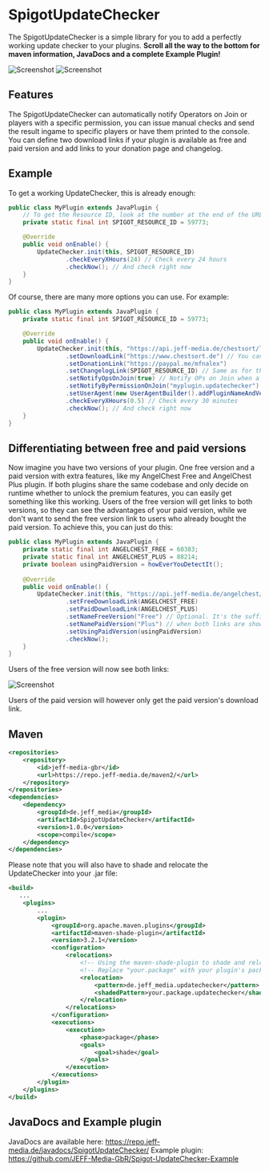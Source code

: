 # SpigotUpdateChecker
The SpigotUpdateChecker is a simple library for you to add a perfectly working update checker to your plugins. **Scroll all the way to the bottom for maven information, JavaDocs and a complete Example Plugin!**

![Screenshot](https://api.jeff-media.de/img/updatecheckeringame.png)
![Screenshot](https://api.jeff-media.de/img/updatecheckerconsole.png)

## Features
The SpigotUpdateChecker can automatically notify Operators on Join or players with a specific permission, you can issue manual checks and send the result ingame to specific players or have them printed to the console. You can define two download links if your plugin is available as free and paid version and add links to your donation page and changelog.

## Example
To get a working UpdateChecker, this is already enough:

```java
public class MyPlugin extends JavaPlugin {
    // To get the Resource ID, look at the number at the end of the URL of your plugin's SpigotMC page
    private static final int SPIGOT_RESOURCE_ID = 59773;

    @Override
    public void onEnable() {
        UpdateChecker.init(this, SPIGOT_RESOURCE_ID)
                .checkEveryXHours(24) // Check every 24 hours
                .checkNow(); // And check right now
    }
}
```

Of course, there are many more options you can use. For example:

```java
public class MyPlugin extends JavaPlugin {
    private static final int SPIGOT_RESOURCE_ID = 59773;

    @Override
    public void onEnable() {
        UpdateChecker.init(this, "https://api.jeff-media.de/chestsort/latest-version.txt") // A link to a URL that contains the latest version as String
                .setDownloadLink("https://www.chestsort.de") // You can either use a custom URL or the Spigot Resource ID
                .setDonationLink("https://paypal.me/mfnalex")
                .setChangelogLink(SPIGOT_RESOURCE_ID) // Same as for the Download link: URL or Spigot Resource ID
                .setNotifyOpsOnJoin(true) // Notify OPs on Join when a new version is found (default)
                .setNotifyByPermissionOnJoin("myplugin.updatechecker") // Also notify people on join with this permission
                .setUserAgent(new UserAgentBuilder().addPluginNameAndVersion())
                .checkEveryXHours(0.5) // Check every 30 minutes
                .checkNow(); // And check right now
    }
}
```

## Differentiating between free and paid versions
Now imagine you have two versions of your plugin. One free version and a paid version with extra features, like my AngelChest Free and AngelChest Plus plugin. If both plugins share the same codebase and only decide on runtime whether to unlock the premium features, you can easily get something like this working. Users of the free version will get links to both versions, so they can see the advantages of your paid version, while we don't want to send the free version link to users who already bought the paid version. To achieve this, you can just do this:

```java
public class MyPlugin extends JavaPlugin {
    private static final int ANGELCHEST_FREE = 60383;
    private static final int ANGELCHEST_PLUS = 88214;
    private boolean usingPaidVersion = howEverYouDetectIt();
    
    @Override
    public void onEnable() {
        UpdateChecker.init(this, "https://api.jeff-media.de/angelchest/latest-version.txt")
                .setFreeDownloadLink(ANGELCHEST_FREE)
                .setPaidDownloadLink(ANGELCHEST_PLUS)
                .setNameFreeVersion("Free") // Optional. It's the suffix for the download links
                .setNamePaidVersion("Plus") // when both links are shown.
                .setUsingPaidVersion(usingPaidVersion)
                .checkNow();
    }
}
```
Users of the free version will now see both links:

![Screenshot](https://api.jeff-media.de/img/updatecheckeringamefreeversion.png)

Users of the paid version will however only get the paid version's download link.

## Maven
```xml
<repositories>
    <repository>
        <id>jeff-media-gbr</id>
        <url>https://repo.jeff-media.de/maven2/</url>
    </repository>
</repositories>
<dependencies>
    <dependency>
        <groupId>de.jeff_media</groupId>
        <artifactId>SpigotUpdateChecker</artifactId>
        <version>1.0.0</version>
        <scope>compile</scope>
    </dependency>
</dependencies>
```

Please note that you will also have to shade and relocate the UpdateChecker into your .jar file:

```xml
<build>
   ...
    <plugins>
        ...
        <plugin>
            <groupId>org.apache.maven.plugins</groupId>
            <artifactId>maven-shade-plugin</artifactId>
            <version>3.2.1</version>
            <configuration>
                <relocations>
                    <!-- Using the maven-shade-plugin to shade and relocate the UpdateChecker -->
                    <!-- Replace "your.package" with your plugin's package name -->
                    <relocation>
                        <pattern>de.jeff_media.updatechecker</pattern>
                        <shadedPattern>your.package.updatechecker</shadedPattern>
                    </relocation>
                </relocations>
            </configuration>
            <executions>
                <execution>
                    <phase>package</phase>
                    <goals>
                        <goal>shade</goal>
                    </goals>
                </execution>
            </executions>
        </plugin>
    </plugins>
</build>
```

## JavaDocs and Example plugin
JavaDocs are available here: https://repo.jeff-media.de/javadocs/SpigotUpdateChecker/
Example plugin: https://github.com/JEFF-Media-GbR/Spigot-UpdateChecker-Example